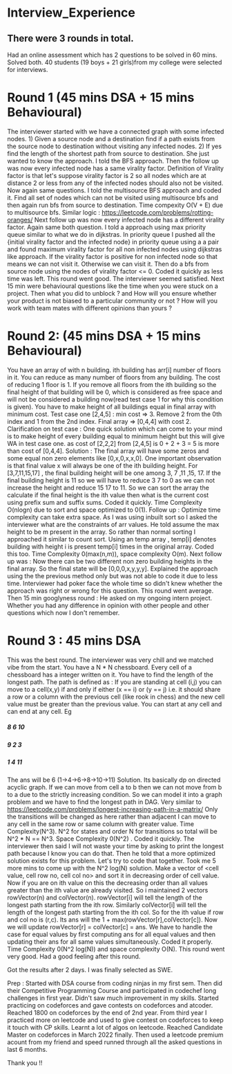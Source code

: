 # Interview_Experience

## There were 3 rounds in total.
Had an online assessment which has 2 questions to be solved in 60 mins. Solved both. 40 students (19 boys + 21 girls)from my college were selected for interviews.
# Round 1 (45 mins DSA + 15 mins Behavioural)
The interviewer started with we have a connected graph with some infected nodes. 1) Given a source node and a destination find if a path exists from the source node to destination without visiting any infected nodes. 2) If yes find the length of the shortest path from source to destination. She just wanted to know the approach. I told the BFS approach.
Then the follow up was now every infected node has a same virality factor. Definition of Virality factor is that let's suppose virality factor is 2 so all nodes which are at distance 2 or less from any of the infected nodes should also not be visited. Now again same questions. I told the multisource BFS approach and coded it. Find all set of nodes which can not be visited using multisource bfs and then again run bfs from source to destination. Time compexity O(V + E) due to multisource bfs.
Similar logic : https://leetcode.com/problems/rotting-oranges/
Next follow up was now every infected node has a different virality factor. Again same both question. I told a approach using max priority queue similar to what we do in dijkstras. In priority queue I pushed all the {initial virality factor and the infected node} in priority queue using a a pair and found maximum virality factor for all non infected nodes using dijkstras like approach. If the virality factor is positive for non infected node so that means we can not visit it. Otherwise we can visit it. Then do a bfs from source node using the nodes of virality factor <= 0.
Coded it quickly as less time was left. This round went good. The interviewer seemed satisfied.
Next 15 min were behavioural questions like the time when you were stuck on a project. Then what you did to unblock ? and How will you ensure whether your product is not biased to a particular community or not ? How will you work with team mates with different opinions than yours ?







# Round 2: (45 mins DSA + 15 mins Behavioural)
You have an array of with n building. ith building has arr[i] number of floors in it. You can reduce as many number of floors from any building. The cost of reducing 1 floor is 1. If you remove all floors from the ith building so the final height of that building will be 0, which is considered as free space and will not be considered a building now(read test case 1 for why this condition is given). You have to make height of all buildings equal in final array with minimum cost.
Test case one [2,4,5] : min cost => 3. Remove 2 from the 0th index and 1 from the 2nd index. Final array => [0,4,4] with cost 2.
Clarification on test case : One quick solution which can come to your mind is to make height of every building equal to minimum height but this will give WA in test case one. as cost of [2,2,2] from [2,4,5] is 0 + 2 + 3 = 5 is more than cost of [0,4,4].
Solution : The final array will have some zeros and some equal non zero elements like [0,x,0,x,x,0]. One important observation is that final value x will always be one of the ith building height. For [3,7,11,15,17] , the final building height will be one among 3, 7 ,11 ,15, 17. If the final building height is 11 so we will have to reduce 3 7 to 0 as we can not increase the height and reduce 15 17 to 11. So we can sort the array the calculate if the final height is the ith value then what is the current cost using prefix sum and suffix sums. Coded it quickly. Time Complexity O(nlogn) due to sort and space optimized to 0(1).
Follow up : Optimize time complexity can take extra space.
As I was using inbuilt sort so I asked the interviewer what are the constraints of arr values. He told assume the max height to be m present in the array. So rather than normal sorting I approached it similar to count sort. Using an temp array , temp[i] denotes building with height i is present temp[i] times in the original array. Coded this too. Time Complexity 0(max(n,m)), space complexity O(m).
Next follow up was :
Now there can be two different non zero building heights in the final array. So the final state will be [0,0,0,x,y,y,y]. Explained the approach using the the previous method only but was not able to code it due to less time. Interviewer had poker face the whole time so didn't knew whether the approach was right or wrong for this question. This round went average.
Then 15 min googlyness round : He asked on my ongoing intern project. Whether you had any difference in opinion with other people and other questions which now I don't remember.





# Round 3 : 45 mins DSA
This was the best round. The interviewer was very chill and we matched vibe from the start.
You have a N * N chessboard. Every cell of a chessboard has a integer written on it. You have to find the length of the longest path. The path is defined as : If you are standing at cell (i,j) you can move to a cell(x,y) if and only if either (x == i) or (y == j) i.e. it should share a row or a column with the previous cell (like rook in chess) and the new cell value must be greater than the previous value. You can start at any cell and can end at any cell.
Eg
##### 8 6 10
##### 9 2 3
##### 1 4 11

The ans will be 6 (1->4->6->8->10->11)
Solution. Its basically dp on directed acyclic graph. If we can move from cell a to b then we can not move from b to a due to the strictly increasing condition. So we can model it into a graph problem and we have to find the longest path in DAG.
Very similar to https://leetcode.com/problems/longest-increasing-path-in-a-matrix/ Only the transitions will be changed as here rather than adjacent I can move to any cell in the same row or same column with greater value. Time Complexity(N^3). N^2 for states and order N for transitions so total will be N^2 * N == N^3. Space Complexity 0(N^2) . Coded it quickly.
The interviewer then said I will not waste your time by asking to print the longest path because I know you can do that.
Then he told that a more optimized solution exists for this problem. Let's try to code that together.
Took me 5 more mins to come up with the N^2 log(N) solution. Make a vector of <cell value, cell row no, cell col no> and sort it in decreasing order of cell value. Now if you are on ith value on this the decreasing order than all values greater than the ith value are already visited. So i maintained 2 vectors rowVector(n) and colVector(n). rowVector[i] will tell the length of the longest path starting from the ith row. Similarly colVector[i] will tell the length of the longest path starting from the ith col. So for the ith value if row and col no is (r,c). Its ans will the 1 + max(rowVector[r],colVector[c]). Now we will update rowVector[r] = colVector[c] = ans. We have to handle the case for equal values by first computing ans for all equal values and then updating their ans for all same values simultaneously. Coded it properly. Time Complexity 0(N^2 log(N)) and space complexity O(N). This round went very good. Had a good feeling after this round.

Got the results after 2 days. I was finally selected as SWE.

Prep : Started with DSA course from coding ninjas in my first sem. Then did their Competitive Programming Course and participated in codechef long challenges in first year. Didn't saw much improvement in my skills. Started practicing on codeforces and gave contests on codeforces and atcoder. Reached 1800 on codeforces by the end of 2nd year. From third year I practiced more on leetcode and used to give contest on codeforces to keep it touch with CP skills. Learnt a lot of algos on leetcode. Reached Candidate Master on codeforces in March 2022 finally. Then used a leetcode premium acount from my friend and speed runned through all the asked questions in last 6 months.

Thank you !!
